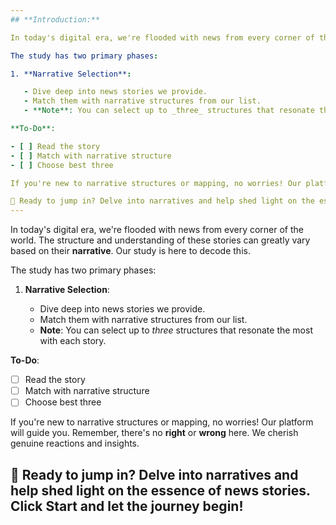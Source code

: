 ```yaml
---
## **Introduction:**

In today's digital era, we're flooded with news from every corner of the world. The structure and understanding of these stories can greatly vary based on their **narrative**. Our study is here to decode this.

The study has two primary phases:

1. **Narrative Selection**:

   - Dive deep into news stories we provide.
   - Match them with narrative structures from our list.
   - **Note**: You can select up to _three_ structures that resonate the most with each story.

**To-Do**:

- [ ] Read the story
- [ ] Match with narrative structure
- [ ] Choose best three

If you're new to narrative structures or mapping, no worries! Our platform will guide you. Remember, there's no **right** or **wrong** here. We cherish genuine reactions and insights.

🚀 Ready to jump in? Delve into narratives and help shed light on the essence of news stories. Click **Start** and let the journey begin!
---
```


In today's digital era, we're flooded with news from every corner of the world. The structure and understanding of these stories can greatly vary based on their **narrative**. Our study is here to decode this.

The study has two primary phases:

1. **Narrative Selection**:

   - Dive deep into news stories we provide.
   - Match them with narrative structures from our list.
   - **Note**: You can select up to _three_ structures that resonate the most with each story.

**To-Do**:

- [ ] Read the story
- [ ] Match with narrative structure
- [ ] Choose best three

If you're new to narrative structures or mapping, no worries! Our platform will guide you. Remember, there's no **right** or **wrong** here. We cherish genuine reactions and insights.

## 🚀 Ready to jump in? Delve into narratives and help shed light on the essence of news stories. Click **Start** and let the journey begin!
